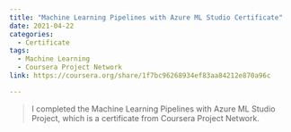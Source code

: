 ```yaml
---
title: "Machine Learning Pipelines with Azure ML Studio Certificate"
date: 2021-04-22
categories:
  - Certificate
tags: 
  - Machine Learning
  - Coursera Project Network
link: https://coursera.org/share/1f7bc96268934ef83aa84212e870a96c

---
```

>I completed the Machine Learning Pipelines with Azure ML Studio Project, which is a certificate from Coursera Project Network.
